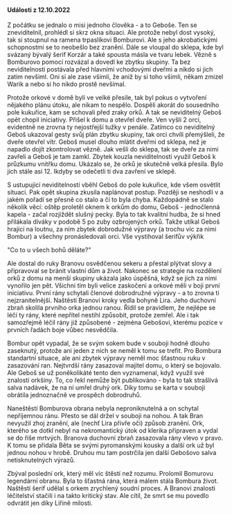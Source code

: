 #### Události z 12.10.2022

Z počátku se jednalo o misi jednoho člověka - a to Geboše. Ten se zneviditelnil, prohlédl si skrz okna situaci. Ale protože nebyl dost vysoký, tak si stoupnul na ramena trpaslíkovi Bomburovi. Ale s jeho akrobatickými schopnostmi se to neobešlo bez zranění. Dále se vloupal do sklepa, kde byl svázaný bývalý šerif Korzár a také spousta másla ve tvaru lebek. Vězně s Bomburovo pomocí rozvázal a dovedl ke zbytku skupiny. Ta bez neviditelnosti postávala před hlavními vchodovými dveřmi a nikdo si jich zatim nevšiml. Oni si ale zase všimli, že aniž by si toho všimli, někam zmizel Warik a nebo si ho nikdo prostě nevšímal.

Protože orkové v domě byli ve velké přesile, tak byl pokus o vytvoření nějakého plánu útoku, ale nikam to nespělo. Dospěli akorát do sousedního pole kukuřice, kam se schovali před zraky orků. A tak se neviditelný Geboš opět chopil iniciativy. Přišel k domu a otevřel dveře. Ven vyšli 2 orci, evidentně ne zrovna ty nejostřejší tužky v penále. Zatímco co neviditelný Geboš ukazoval gesty svůj plán zbytku skupiny, tak orci chvíli přemýšleli, že dveře otevřel vítr. Geboš musel dlouho mlátit dveřmi od sklepa, než je napadlo dojít zkontrolovat vězně. Jak vešli do sklepa, tak se dveře za nimi zavřeli a Geboš je tam zamkl. Zbytek kouzla neviditelnosti využil Geboš k průzkumu vnitřku domu. Ukázalo se, že orků je skutečně velká přesila. Bylo jich stále asi 12. Ikdyby se odečetli ti dva zavření ve sklepě.

S ustupující neviditelností vběhl Geboš do pole kukuřice, kde všem osvětlit situaci. Pak opět skupina zkusila naplánovat postup. Později se neshodli v a jakém pořadí se přesně co stalo a čí to byla chyba. Každopádně se stalo několik věcí: oštěp proletěl oknem k orkům do domu, Geboš - jednočlenná kapela - začal rozjíždět slušný pecky. Byla to tak kvalitní hudba, že si hned přilákala diváky v podobě 5 po zuby ozbrojených orků. Takže utíkal Geboš hrající na loutnu, za ním zbytek dobrodužné výpravy (a trochu víc za nimi Bombur) a všechny pronásledovali orci. Vše vystihoval šerifův výkřik

"Co to u všech bohů děláte?"

Ale dostal do ruky Branovu osvědčenou sekeru a přestal plýtvat slovy a připravoval se bránit vlastní dům a život. Nakonec se strategie na rozdělení orků z domu na menší skupiny ukázala jako úspěšná, když se jich za nimi vynořilo jen pět. Všichni tím byli velice zaskočeni a orkové měli v boji první iniciativu. První rány schytali členové dobrodružné výpravy - a to zrovna ti nejzranitelnější. Naštěstí Branovi kroky vedla bohyně Lira. Jeho duchovní zbraň skolila prvního orka jednou ranou. Řídil se pravidlem, že nejlépe se léčí ty rány, které nepřítel nestihl způsobit, protože zemřel. Ale i tak samozřejmě léčil rány již způsobené - zejména Gebošovi, kterému pozice v prvních řadách boje vůbec nesvědčila.

Bombur opět vypadal, že se svým sokem bude v souboji hodně dlouho zaseknutý, protože ani jeden z nich se neměl k tomu se trefit. Pro Bombura standartní situace, ale ani zbytek výpravy neměl moc šťastnou ruku v zasazování ran. Nejtvrdší rány zasazoval majitel domu, o který se bojovalo. Ale Geboš se už poněkolikáté tento den vyznamenal, když využil své znalosti orkšiny. To, co řekl nemůže být publikováno - byla to tak strašlivá salva nadávek, že na ní umřel druhý ork. Díky tomu se karta v souboji obrátila jednoznačně ve prospěch dobrodruhů.

Naneštěstí Bomburova obrana nebyla neproniknutelná a on schytal nepříjemnou ránu. Přesto se dál držel v souboji na nohou. A tak Bran nevyužil zhoj zranění, ale (nechť Lira přivře oči) způsob zranění. Ork, kterého se dotkl nebyl na nekromantický útok od klerika připraven a vydal se do říše mrtvých. Branova duchovní zbraň zasazovala rány vlevo v pravo. K tomu se přidala Běta se svými pyromanskými kousky a další ork už byl jednou nohou v hrobě. Druhou mu tam postrčila jen další Gebošovo salva netisknutelných výrazů.

Zbýval poslední ork, který měl víc štěstí než rozumu. Prolomil Bomurovu legendární obranu. Byla to šťastná rána, která málem stála Bombura život. Naštěstí šerif udělal s orkem zrychlený soudní proces. A Branovi znalosti léčitelství stačili i na takto kritický stav. Ale cítil, že smrt se mu povedlo odvrátit jen díky Liřině milosti.
